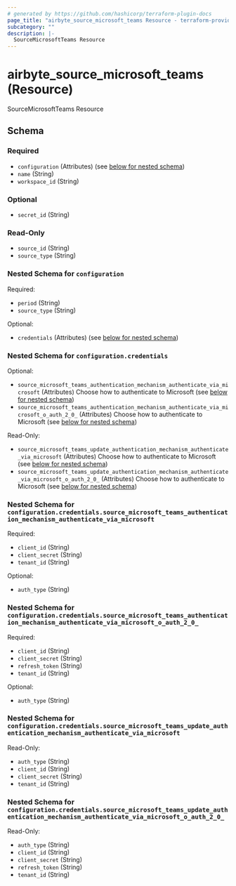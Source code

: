 ```yaml
---
# generated by https://github.com/hashicorp/terraform-plugin-docs
page_title: "airbyte_source_microsoft_teams Resource - terraform-provider-airbyte"
subcategory: ""
description: |-
  SourceMicrosoftTeams Resource
---
```


# airbyte_source_microsoft_teams (Resource)

SourceMicrosoftTeams Resource



<!-- schema generated by tfplugindocs -->
## Schema

### Required

- `configuration` (Attributes) (see [below for nested schema](#nestedatt--configuration))
- `name` (String)
- `workspace_id` (String)

### Optional

- `secret_id` (String)

### Read-Only

- `source_id` (String)
- `source_type` (String)

<a id="nestedatt--configuration"></a>
### Nested Schema for `configuration`

Required:

- `period` (String)
- `source_type` (String)

Optional:

- `credentials` (Attributes) (see [below for nested schema](#nestedatt--configuration--credentials))

<a id="nestedatt--configuration--credentials"></a>
### Nested Schema for `configuration.credentials`

Optional:

- `source_microsoft_teams_authentication_mechanism_authenticate_via_microsoft` (Attributes) Choose how to authenticate to Microsoft (see [below for nested schema](#nestedatt--configuration--credentials--source_microsoft_teams_authentication_mechanism_authenticate_via_microsoft))
- `source_microsoft_teams_authentication_mechanism_authenticate_via_microsoft_o_auth_2_0_` (Attributes) Choose how to authenticate to Microsoft (see [below for nested schema](#nestedatt--configuration--credentials--source_microsoft_teams_authentication_mechanism_authenticate_via_microsoft_o_auth_2_0_))

Read-Only:

- `source_microsoft_teams_update_authentication_mechanism_authenticate_via_microsoft` (Attributes) Choose how to authenticate to Microsoft (see [below for nested schema](#nestedatt--configuration--credentials--source_microsoft_teams_update_authentication_mechanism_authenticate_via_microsoft))
- `source_microsoft_teams_update_authentication_mechanism_authenticate_via_microsoft_o_auth_2_0_` (Attributes) Choose how to authenticate to Microsoft (see [below for nested schema](#nestedatt--configuration--credentials--source_microsoft_teams_update_authentication_mechanism_authenticate_via_microsoft_o_auth_2_0_))

<a id="nestedatt--configuration--credentials--source_microsoft_teams_authentication_mechanism_authenticate_via_microsoft"></a>
### Nested Schema for `configuration.credentials.source_microsoft_teams_authentication_mechanism_authenticate_via_microsoft`

Required:

- `client_id` (String)
- `client_secret` (String)
- `tenant_id` (String)

Optional:

- `auth_type` (String)


<a id="nestedatt--configuration--credentials--source_microsoft_teams_authentication_mechanism_authenticate_via_microsoft_o_auth_2_0_"></a>
### Nested Schema for `configuration.credentials.source_microsoft_teams_authentication_mechanism_authenticate_via_microsoft_o_auth_2_0_`

Required:

- `client_id` (String)
- `client_secret` (String)
- `refresh_token` (String)
- `tenant_id` (String)

Optional:

- `auth_type` (String)


<a id="nestedatt--configuration--credentials--source_microsoft_teams_update_authentication_mechanism_authenticate_via_microsoft"></a>
### Nested Schema for `configuration.credentials.source_microsoft_teams_update_authentication_mechanism_authenticate_via_microsoft`

Read-Only:

- `auth_type` (String)
- `client_id` (String)
- `client_secret` (String)
- `tenant_id` (String)


<a id="nestedatt--configuration--credentials--source_microsoft_teams_update_authentication_mechanism_authenticate_via_microsoft_o_auth_2_0_"></a>
### Nested Schema for `configuration.credentials.source_microsoft_teams_update_authentication_mechanism_authenticate_via_microsoft_o_auth_2_0_`

Read-Only:

- `auth_type` (String)
- `client_id` (String)
- `client_secret` (String)
- `refresh_token` (String)
- `tenant_id` (String)


